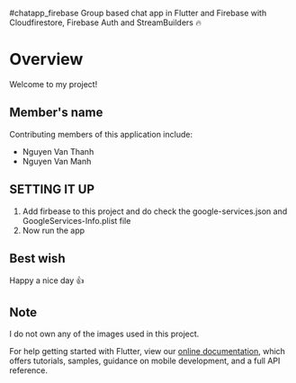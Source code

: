 #chatapp_firebase
Group based chat app in Flutter and Firebase with Cloudfirestore, Firebase Auth and StreamBuilders 🔥

# Overview
Welcome to my project!

## Member's name
Contributing members of this application include:
- Nguyen Van Thanh
- Nguyen Van Manh

 ## SETTING IT UP
 1. Add firbease to this project and do check the google-services.json and GoogleServices-Info.plist file
 2. Now run the app                             

## Best wish
  Happy a nice day 👍

## Note
 I do not own any of the images used in this project.

For help getting started with Flutter, view our
[online documentation](https://flutter.dev/docs), which offers tutorials,
samples, guidance on mobile development, and a full API reference.



